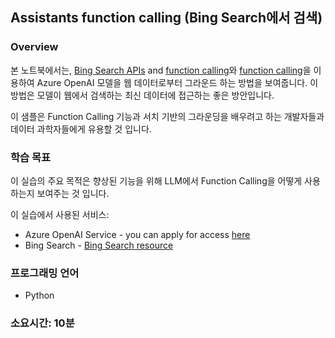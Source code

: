 ## Assistants function calling (Bing Search에서 검색)

### Overview

본 노트북에서는, [Bing Search APIs](https://www.microsoft.com/bing/apis/llm) and [function calling](https://learn.microsoft.com/azure/ai-services/openai/how-to/function-calling?tabs=python)와 [function calling](https://learn.microsoft.com/azure/ai-services/openai/how-to/function-calling?tabs=python)을 이용하여 Azure OpenAI 모델을 웹 데이터로부터 그라운드 하는 방법을 보여줍니다. 이 방법은 모델이 웹에서 검색하는 최신 데이터에 접근하는 좋은 방안입니다.

이 샘플은 Function Calling 기능과 서치 기반의 그라운딩을 배우려고 하는 개발자들과 데이터 과학자들에게 유용할 것 입니다.

### 학습 목표

이 실습의 주요 목적은 향상된 기능을 위해 LLM에서 Function Calling을 어떻게 사용하는지 보여주는 것 입니다.

이 실습에서 사용된 서비스:

- Azure OpenAI Service - you can apply for access [here](https://go.microsoft.com/fwlink/?linkid=2222006)
- Bing Search - [Bing Search resource](https://learn.microsoft.com/en-us/bing/search-apis/bing-web-search/create-bing-search-service-resource) 

### 프로그래밍 언어

- Python

### 소요시간: 10분